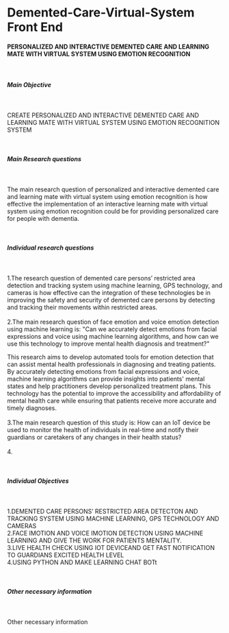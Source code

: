 # Demented-Care-Virtual-System Front End
<body>
<h4>PERSONALIZED AND INTERACTIVE DEMENTED CARE AND LEARNING MATE WITH VIRTUAL SYSTEM USING EMOTION RECOGNITION</h4><br>
<h5>Main Objective</h5><br>
<p>CREATE PERSONALIZED AND INTERACTIVE DEMENTED CARE AND LEARNING MATE WITH VIRTUAL SYSTEM USING EMOTION RECOGNITION SYSTEM</p><br>
<h5>Main Research questions</h5><br>
<p>The main research question of personalized and interactive demented care and learning mate with virtual system using emotion recognition is how effective the implementation of an interactive learning mate with virtual system using emotion recognition could be for providing personalized care for people with dementia.</p><br>
<h5>Individual research questions</h5><br>
<p>1.The research question of demented care persons’ restricted area detection and tracking system using machine learning, GPS technology, and cameras is how effective can the integration of these technologies be in improving the safety and security of demented care persons by detecting and tracking their movements within restricted areas.<br>
   <br>2.The main research question of face emotion and voice emotion detection using machine learning is: "Can we accurately detect emotions from facial expressions and voice using machine learning algorithms, and how can we use this technology to improve mental health diagnosis and treatment?"

This research aims to develop automated tools for emotion detection that can assist mental health professionals in diagnosing and treating patients. By accurately detecting emotions from facial expressions and voice, machine learning algorithms can provide insights into patients' mental states and help practitioners develop personalized treatment plans. This technology has the potential to improve the accessibility and affordability of mental health care while ensuring that patients receive more accurate and timely diagnoses.<br><br>
   3.The main research question of this study is: How can an IoT device be used to monitor the health of individuals in real-time and notify their guardians or caretakers of any changes in their health status?<br>
   <br>4.</p><br>
<h5>Individual Objectives</h5><br>
<p>1.DEMENTED CARE PERSONS’ RESTRICTED AREA DETECTON AND TRACKING SYSTEM USING MACHINE LEARNING, GPS TECHNOLOGY AND CAMERAS<br>
   2.FACE IMOTION AND VOICE IMOTION DETECTION USING MACHINE LEARNING AND GIVE THE WORK FOR PATIENTS MENTALITY.<br>
   3.LIVE HEALTH CHECK USING IOT DEVICEAND GET FAST NOTIFICATION TO GUARDIANS EXCITED HEALTH LEVEL<br>
   4.USING PYTHON AND MAKE LEARNING CHAT BOTt<br>
</p><br>
<h5>Other necessary information</h5><br>
<p>Other necessary information</p><br>
</body>
